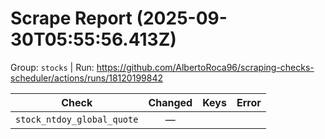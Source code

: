 # Scrape Report (2025-09-30T05:55:56.413Z)

Group: `stocks`  |  Run: https://github.com/AlbertoRoca96/scraping-checks-scheduler/actions/runs/18120199842

| Check | Changed | Keys | Error |
|---|:---:|:--|:--|
| `stock_ntdoy_global_quote` | — |  |  |
